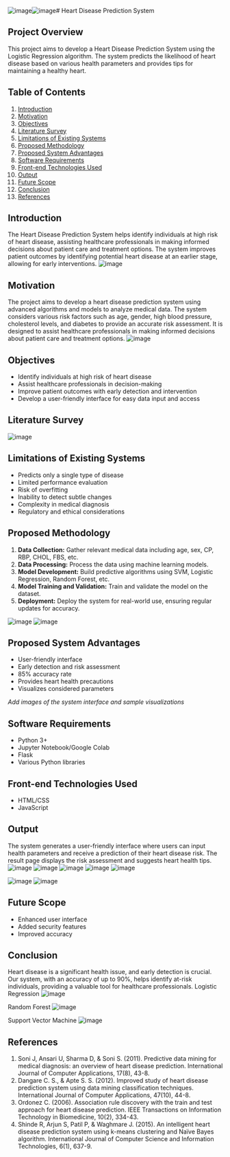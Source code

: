 ![image](https://github.com/ghostrider45/Heart-Disease-Prediction/assets/98375431/07cdc1a3-b892-404f-845a-6002a11a41d7)![image](https://github.com/ghostrider45/Heart-Disease-Prediction/assets/98375431/bbeb3b82-1964-48f9-a729-3fefded2b245)# Heart Disease Prediction System

## Project Overview

This project aims to develop a Heart Disease Prediction System using the Logistic Regression algorithm. The system predicts the likelihood of heart disease based on various health parameters and provides tips for maintaining a healthy heart.

## Table of Contents

1. [Introduction](#introduction)
2. [Motivation](#motivation)
3. [Objectives](#objectives)
4. [Literature Survey](#literature-survey)
5. [Limitations of Existing Systems](#limitations-of-existing-systems)
6. [Proposed Methodology](#proposed-methodology)
7. [Proposed System Advantages](#proposed-system-advantages)
8. [Software Requirements](#software-requirements)
9. [Front-end Technologies Used](#front-end-technologies-used)
10. [Output](#output)
11. [Future Scope](#future-scope)
12. [Conclusion](#conclusion)
13. [References](#references)

## Introduction

The Heart Disease Prediction System helps identify individuals at high risk of heart disease, assisting healthcare professionals in making informed decisions about patient care and treatment options. The system improves patient outcomes by identifying potential heart disease at an earlier stage, allowing for early interventions.
![image](https://github.com/ghostrider45/Heart-Disease-Prediction/assets/98375431/4035fc63-3e6a-4403-83c8-c29a1d030648)


## Motivation

The project aims to develop a heart disease prediction system using advanced algorithms and models to analyze medical data. The system considers various risk factors such as age, gender, high blood pressure, cholesterol levels, and diabetes to provide an accurate risk assessment. It is designed to assist healthcare professionals in making informed decisions about patient care and treatment options.
![image](https://github.com/ghostrider45/Heart-Disease-Prediction/assets/98375431/03146c35-24c5-4f2a-864c-8cd3eac564e3)


## Objectives

- Identify individuals at high risk of heart disease
- Assist healthcare professionals in decision-making
- Improve patient outcomes with early detection and intervention
- Develop a user-friendly interface for easy data input and access


## Literature Survey
![image](https://github.com/ghostrider45/Heart-Disease-Prediction/assets/98375431/6e4ee327-7268-4b50-b0f6-3bea51b6e374)


## Limitations of Existing Systems

- Predicts only a single type of disease
- Limited performance evaluation
- Risk of overfitting
- Inability to detect subtle changes
- Complexity in medical diagnosis
- Regulatory and ethical considerations

## Proposed Methodology

1. **Data Collection:** Gather relevant medical data including age, sex, CP, RBP, CHOL, FBS, etc.
2. **Data Processing:** Process the data using machine learning models.
3. **Model Development:** Build predictive algorithms using SVM, Logistic Regression, Random Forest, etc.
4. **Model Training and Validation:** Train and validate the model on the dataset.
5. **Deployment:** Deploy the system for real-world use, ensuring regular updates for accuracy.

![image](https://github.com/ghostrider45/Heart-Disease-Prediction/assets/98375431/16145079-345c-46e1-a8cc-565ccc0674f9)
![image](https://github.com/ghostrider45/Heart-Disease-Prediction/assets/98375431/aff347eb-7c2e-4e6e-a224-1f20573f0eec)


## Proposed System Advantages

- User-friendly interface
- Early detection and risk assessment
- 85% accuracy rate
- Provides heart health precautions
- Visualizes considered parameters

*Add images of the system interface and sample visualizations*

## Software Requirements

- Python 3+
- Jupyter Notebook/Google Colab
- Flask
- Various Python libraries

## Front-end Technologies Used

- HTML/CSS
- JavaScript

## Output

The system generates a user-friendly interface where users can input health parameters and receive a prediction of their heart disease risk. The result page displays the risk assessment and suggests heart health tips.
![image](https://github.com/ghostrider45/Heart-Disease-Prediction/assets/98375431/d383b27b-303d-4a8e-bf15-540c0cb77582)
![image](https://github.com/ghostrider45/Heart-Disease-Prediction/assets/98375431/f6e3a574-3d72-4925-94ab-7c4b32c6b49a)
![image](https://github.com/ghostrider45/Heart-Disease-Prediction/assets/98375431/17986541-6c65-4262-b792-53c713e44906)
![image](https://github.com/ghostrider45/Heart-Disease-Prediction/assets/98375431/3526bebb-7356-49e9-aea9-351a5ee4e815)
![image](https://github.com/ghostrider45/Heart-Disease-Prediction/assets/98375431/94460a19-b503-4608-a04d-155c4762c10a)

![image](https://github.com/ghostrider45/Heart-Disease-Prediction/assets/98375431/2e07fa04-984a-4621-b1d3-da829a280257)
![image](https://github.com/ghostrider45/Heart-Disease-Prediction/assets/98375431/317a81c6-c08e-4e62-8313-81b18ac46f43)


## Future Scope

- Enhanced user interface
- Added security features
- Improved accuracy


## Conclusion

Heart disease is a significant health issue, and early detection is crucial. Our system, with an accuracy of up to 90%, helps identify at-risk individuals, providing a valuable tool for healthcare professionals.
Logistic Regression 
![image](https://github.com/ghostrider45/Heart-Disease-Prediction/assets/98375431/bcf5767d-c130-4576-bba5-1617e0550a76)

Random Forest
![image](https://github.com/ghostrider45/Heart-Disease-Prediction/assets/98375431/74c13d6d-31c4-4066-876c-0f6f96472f4f)

Support Vector Machine
![image](https://github.com/ghostrider45/Heart-Disease-Prediction/assets/98375431/e92f63de-20ba-4164-a359-ba1ff32b161b)

## References

1. Soni J, Ansari U, Sharma D, & Soni S. (2011). Predictive data mining for medical diagnosis: an overview of heart disease prediction. International Journal of Computer Applications, 17(8), 43-8.
2. Dangare C. S., & Apte S. S. (2012). Improved study of heart disease prediction system using data mining classification techniques. International Journal of Computer Applications, 47(10), 44-8.
3. Ordonez C. (2006). Association rule discovery with the train and test approach for heart disease prediction. IEEE Transactions on Information Technology in Biomedicine, 10(2), 334-43.
4. Shinde R, Arjun S, Patil P, & Waghmare J. (2015). An intelligent heart disease prediction system using k-means clustering and Naïve Bayes algorithm. International Journal of Computer Science and Information Technologies, 6(1), 637-9.

